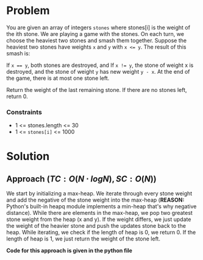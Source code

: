 # Problem
You are given an array of integers `stones` where stones[i] is the weight of the ith stone.
We are playing a game with the stones. On each turn, we choose the heaviest two stones and smash them together. Suppose the heaviest two stones have weights `x` and `y` with `x <= y`. The result of this smash is:

If `x == y`, both stones are destroyed, and
If `x != y`, the stone of weight x is destroyed, and the stone of weight `y` has new weight `y - x`.
At the end of the game, there is at most one stone left.

Return the weight of the last remaining stone. If there are no stones left, return 0.

### Constraints
- 1 <= stones.length <= 30
- 1 <= `stones[i]` <= 1000

# Solution
## Approach $(TC: O(N \cdot log N), SC: O(N))$
We start by initializing a max-heap. We iterate through every stone weight and add the negative of the stone weight into the max-heap (**REASON:** Python's built-in heapq module implements a min-heap that's why negative distance). While there are elements in the max-heap, we pop two greatest stone weight from the heap (x and y). If the weight differs, we just update the weight of the heavier stone and push the updates stone back to the heap. While iterating, we check if the length of heap is 0, we return 0. If the length of heap is 1, we just return the weight of the stone left.

**Code for this approach is given in the python file**